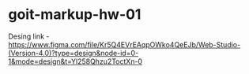 # goit-markup-hw-01

Desing link - https://www.figma.com/file/Kr5Q4EVrEAqpOWko4QeEJb/Web-Studio-(Version-4.0)?type=design&node-id=0-1&mode=design&t=Yl258Qhzu2ToctXn-0
